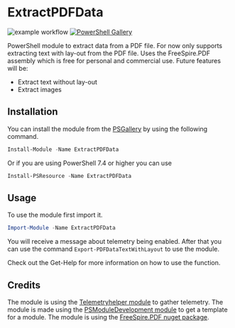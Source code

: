 ﻿# ExtractPDFData

![example workflow](https://github.com/autosysops/PowerShell_ExtractPDFData/actions/workflows/build.yml/badge.svg)
[![PowerShell Gallery](https://img.shields.io/powershellgallery/dt/ExtractPDFData.svg)](https://www.powershellgallery.com/packages/ExtractPDFData/)

PowerShell module to extract data from a PDF file. For now only supports extracting text with lay-out from the PDF file. Uses the FreeSpire.PDF assembly which is free for personal and commercial use.
Future features will be:
- Extract text without lay-out
- Extract images

## Installation

You can install the module from the [PSGallery](https://www.powershellgallery.com/packages/ExtractPDFData) by using the following command.

```PowerShell
Install-Module -Name ExtractPDFData
```

Or if you are using PowerShell 7.4 or higher you can use

```PowerShell
Install-PSResource -Name ExtractPDFData
```

## Usage

To use the module first import it.

```PowerShell
Import-Module -Name ExtractPDFData
```

You will receive a message about telemetry being enabled. After that you can use the command `Export-PDFDataTextWithLayout` to use the module.

Check out the Get-Help for more information on how to use the function.

## Credits

The module is using the [Telemetryhelper module](https://github.com/nyanhp/TelemetryHelper) to gather telemetry.
The module is made using the [PSModuleDevelopment module](https://github.com/PowershellFrameworkCollective/PSModuleDevelopment) to get a template for a module.
The module is using the [FreeSpire.PDF nuget package](https://www.nuget.org/packages/FreeSpire.PDF).
